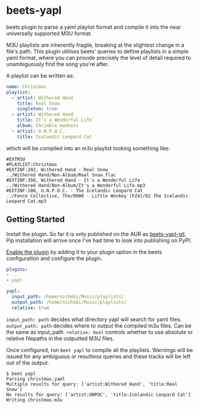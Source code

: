 beets-yapl
==================

beets plugin to parse a yaml playlist format and compile it into the near universally supported M3U format.

M3U playlists are inherently fragile, breaking at the slightest change in a file's path. This plugin utilises beets' queries to define playlists in a simple yaml format, where you can provide precisely the level of detail required to unambiguously find the song you're after.

A playlist can be written as:
```yaml
name: Christmas
playlist:
  - artist: Withered Hand
    title: Real Snow
    singleton: true
  - artist: Withered Hand
    title: It's a Wonderful Life
    album: Chrimble madness
  - artist: U.N.P.O.C.
    title: Icelandic Leopard Cat
```
which will be compiled into an m3u playlist looking something like:
```m3u
#EXTM3U
#PLAYLIST:Christmas
#EXTINF:202, Withered Hand - Real Snow
../Withered Hand/Non-Album/Real Snow.flac
#EXTINF:350, Withered Hand - It's a Wonderful Life
../Withered Hand/Non-Album/It's a Wonderful Life.mp3
#EXTINF:180, U.N.P.O.C. - The Icelandic Leopard Cat
../Fence Collective, The/0000 - Little Wonkey (FZ4)/02 The Icelandic Leopard Cat.mp3
```

Getting Started
---------------
Install the plugin. So far it is only published on the AUR as [beets-yapl-git](https://aur.archlinux.org/packages/beets-yapl-git). Pip installation will arrive once I've had time to look into publishing on PyPI.

[Enable the plugin](https://beets.readthedocs.io/en/latest/plugins/index.html#using-plugins) by adding it to your plugin option in the beets configuration and configure the plugin.
```yaml
plugins:
- ...
- yapl

yapl:
  input_path: /home/nichobi/Music/playlists/
  output_path: /home/nichobi/Music/playlists/
  relative: true
```

`input_path: path` decides what directory yapl will search for yaml files.
`output_path: path` decides where to output the compiled m3u files. Can be the same as input_path.
`relative: bool` controls whether to use absolute or relative filepaths in the outputted M3U files.

Once configured, run `beet yapl` to compile all the playlists. Warnings will be issued for any ambiguous or resultless queries and these tracks will be left out of the output.

```
$ beet yapl
Parsing christmas.yaml
Multiple results for query: ['artist:Withered Hand', 'title:Real Snow']
No results for query: ['artist:UNPOC', 'title:Icelandic Leopard Cat']
Writing christmas.m3u
```

